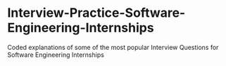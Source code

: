 # Interview-Practice-Software-Engineering-Internships
Coded explanations of some of the most popular Interview Questions for Software Engineering Internships
